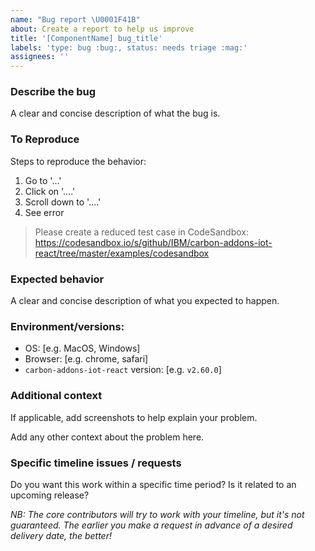 ```yaml
---
name: "Bug report \U0001F41B"
about: Create a report to help us improve
title: '[ComponentName] bug_title'
labels: 'type: bug :bug:, status: needs triage :mag:'
assignees: ''
---
```


### Describe the bug

A clear and concise description of what the bug is.

### To Reproduce

Steps to reproduce the behavior:

1. Go to '...'
2. Click on '....'
3. Scroll down to '....'
4. See error

> Please create a reduced test case in CodeSandbox:
> https://codesandbox.io/s/github/IBM/carbon-addons-iot-react/tree/master/examples/codesandbox

### Expected behavior

A clear and concise description of what you expected to happen.

### Environment/versions:

- OS: [e.g. MacOS, Windows]
- Browser: [e.g. chrome, safari]
- `carbon-addons-iot-react` version: [e.g. `v2.60.0`]

### Additional context

If applicable, add screenshots to help explain your problem.

Add any other context about the problem here.

### Specific timeline issues / requests

Do you want this work within a specific time period? Is it related to an
upcoming release?

_NB: The core contributors will try to work with your timeline, but it's not
guaranteed. The earlier you make a request in advance of a desired delivery
date, the better!_
